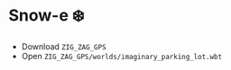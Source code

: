 # Snow-e :snowflake:

* Download `ZIG_ZAG_GPS`
* Open `ZIG_ZAG_GPS/worlds/imaginary_parking_lot.wbt`
